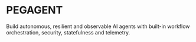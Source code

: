 # PEGAGENT
Build autonomous, resilient and observable AI agents with built-in workflow orchestration, security, statefulness and telemetry.

